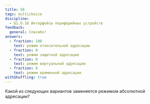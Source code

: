 ```yaml
---
title: 56
tags: multichoice
discipline:
  - Б1.О.16 Интерфейсы периферийных устройств
feedback:
  general: Спасибо!
answers:
  - fraction: 100
    text: режим относительной адресации
  - fraction: 0
    text: режим защитной адресации
  - fraction: 0
    text: режим виртуальной адресации
  - fraction: 0
    text: режим временной адресации
withShuffling: true
---
```


Какой из следующих вариантов заменяется режимом абсолютной адресации?